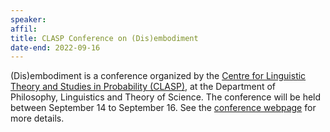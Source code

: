```yaml
---
speaker: 
affil: 
title: CLASP Conference on (Dis)embodiment
date-end: 2022-09-16
---
```


(Dis)embodiment is a conference organized by the [Centre for Linguistic Theory and Studies in Probability (CLASP)](https://www.gu.se/en/clasp), at the Department of Philosophy, Linguistics and Theory of Science. The conference will be held between September 14 to September 16. See the [conference webpage](https://sites.google.com/view/disembodiment/home) for more details.

